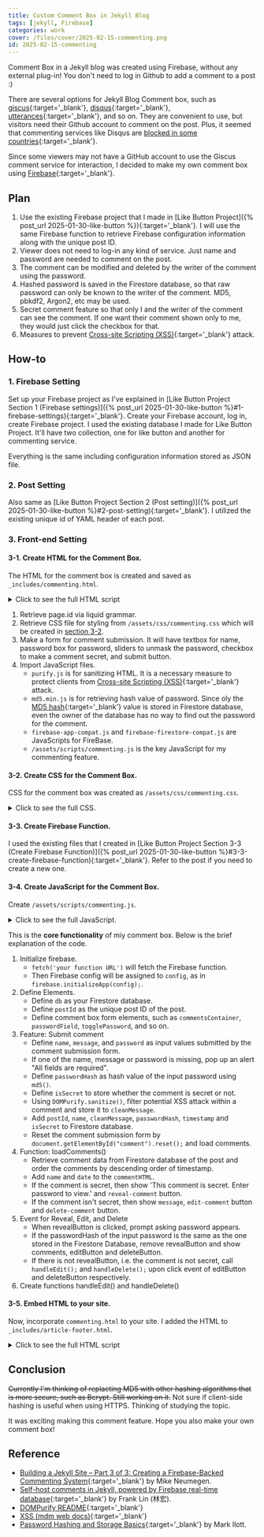 ```yaml
---
title: Custom Comment Box in Jekyll Blog
tags: [jekyll, Firebase]
categories: work
cover: /files/cover/2025-02-15-commenting.png
id: 2025-02-15-commenting
---
```


Comment Box in a Jekyll blog was created using Firebase, without any external plug-in! You don't need to log in Github to add a comment to a post :)
<!--more-->

There are several options for Jekyll Blog Comment box, such as [giscus](https://giscus.app/){:target='_blank'}, [disqus](https://disqus.com/){:target='_blank'}, [utterances](https://utteranc.es/){:target='_blank'}, and so on. They are convenient to use, but visitors need their Github account to comment on the post. Plus, it seemed that commenting services like Disqus are [blocked in some countries](https://www.geeksforgeeks.org/websites-blocked-in-china/){:target='_blank'}.

Since some viewers may not have a GitHub account to use the Giscus comment service for interaction, I decided to make my own comment box using [Firebase](https://firebase.google.com/){:target='_blank'}.

## Plan

1. Use the existing Firebase project that I made in [Like Button Project]({% post_url 2025-01-30-like-button %}){:target='_blank'}. I will use the same Firebase function to retrieve Firebase configuration information along with the unique post ID.
2. Viewer does not need to log-in any kind of service. Just name and password are needed to comment on the post.
3. The comment can be modified and deleted by the writer of the comment using the password.
4. Hashed password is saved in the Firestore database, so that raw password can only be known to the writer of the comment. MD5, pbkdf2, Argon2, etc may be used.
5. Secret comment feature so that only I and the writer of the comment can see the comment. If one want their comment shown only to me, they would just click the checkbox for that.
6. Measures to prevent [Cross-site Scripting (XSS)](https://developer.mozilla.org/en-US/docs/Web/Security/Attacks/XSS){:target='_blank'} attack. 

## How-to

### 1. Firebase Setting

Set up your Firebase project as I've explained in [Like Button Project Section 1 (Firebase settings)]({% post_url 2025-01-30-like-button %}#1-firebase-settings){:target='_blank'}. Create your Firebase account, log in, create Firebase project. 
I used the existing database I made for Like Button Project. It'll have two collection, one for like button and another for commenting service.

Everything is the same including configuration information stored as JSON file.

### 2. Post Setting

Also same as [Like Button Project Section 2 (Post setting)]({% post_url 2025-01-30-like-button %}#2-post-setting){:target='_blank'}. I utilized the existing unique id of YAML header of each post.

### 3. Front-end Setting

#### 3-1. Create HTML for the Comment Box.

The HTML for the comment box is created and saved as `_includes/commenting.html`.

<details>
<summary>Click to see the full HTML script</summary>

{% highlight html %}
    {% raw %}
<div id="post-data" data-post-id="{{ page.id }}"></div>

<link rel="stylesheet" href="/assets/css/commenting.css">

<form id="comment">
    <div class="input-row">
        <input type="text" id="name" placeholder="Name (필명)">
        <input type="password" id="password" placeholder="Password (비밀번호)">
        <label class="switch">
            <input type="checkbox" id="toggle-password">
            <span class="slider round"></span>
        </label>
        <!-- <label><input type="checkbox" id="toggle-password">Show</label> -->
    </div>
    <textarea id="message" placeholder="Please enter your message. 독자 여러분의 댓글은 큰 힘이 됩니다!&#10;댓글달기 귀찮다면 하트라도 눌러주세요 ^0^ "></textarea>
    <!-- <label for="secret-comment"> (체크박스를 이용한 비밀글 기능; 자물쇠 버튼으로 대체.)
        <input type="checkbox" id="secret-comment"> Secret Comment
    </label> -->
    

    <div class="secret-row">
        <div style="display: flex; align-items: center; gap: 10px;">
        <button type="button" class="lock-button" id="secret-toggle">
            <svg class="lock-icon" id="lock-icon" viewBox="0 0 24 24" fill="none" stroke="currentColor" stroke-width="2">
                <rect x="3" y="11" width="18" height="11" rx="2" ry="2"></rect>
                <circle cx="12" cy="16" r="1"></circle>
                <path d="M7 11V7a5 5 0 0 1 10 0v4"></path>
            </svg>
        </button>
        <span class="secret-message" id="secret-message" style="display: none;">
            Secret message (비밀댓글). 작성자와 관리자만 볼 수 있어요.
        </span>
        </div>
        <input type="submit" value="Post Comment">
    </div>
</form>

<div id="comments-container">
</div>

<script src="https://unpkg.com/dompurify@1.0.8/dist/purify.js"></script> <!--For Sanitizing HTML-->
<script src="https://unpkg.com/blueimp-md5@2.3.0/js/md5.min.js"></script> <!--For MD5 Hash Function for password-->
<script src="https://unpkg.com/showdown/dist/showdown.min.js"></script> <!--For markdown to HTML rendering-->
<script src="https://www.gstatic.com/firebasejs/11.2.0/firebase-app-compat.js"></script>
<script src="https://www.gstatic.com/firebasejs/11.2.0/firebase-firestore-compat.js"></script>
<script type="module" src="/assets/scripts/commenting.js"></script>  <!--/scripts/customJS/fireBase.js-->
{% endraw %}
{% endhighlight %}
</details>

1. Retrieve page.id via liquid grammar.
2. Retrieve CSS file for styling from `/assets/css/commenting.css` which will be created in [section 3-2](#3-2-create-css-for-the-comment-box).
3. Make a form for comment submission. It will have textbox for name, password box for password, sliders to unmask the password, checkbox to make a comment secret, and submit button.
4. Import JavaScript files. 
    - `purify.js` is for sanitizing HTML. It is a necessary measure to protect clients from [Cross-site Scripting (XSS)](https://developer.mozilla.org/en-US/docs/Web/Security/Attacks/XSS){:target='_blank'} attack. 
    - `md5.min.js` is for retrieving hash value of password. Since oly the [MD5 hash](https://en.wikipedia.org/wiki/MD5){:target='_blank'} value is stored in Firestore database, even the owner of the database has no way to find out the password for the comment.
    - `firebase-app-compat.js` and `firebase-firestore-compat.js` are JavaScripts for FireBase.
    - `/assets/scripts/commenting.js` is the key JavaScript for my commenting feature.


#### 3-2. Create CSS for the Comment Box.

CSS for the comment box was created as `/assets/css/commenting.css`.

<details>
<summary>Click to see the full CSS.</summary>

{% highlight css %}
/* ====== Form Styles ====== */
form {
  border: 2px solid black;
  border-radius: 12px;
  padding: 15px;
  width: 80%; /*500px*/
  background: white;
  display: flex;
  flex-direction: column;
  gap: 10px;
  box-shadow: 3px 3px 10px rgba(0, 0, 0, 0.1);
}

/* Input Row: Name & Password */
.input-row {
  display: flex;
  justify-content: space-between;
  align-items: left;
}

.input-row input {
  width: 40%;
  padding: 5px;
  font-style: italic;
  border: 1px solid black;
  border-radius: 8px;
}

/* Password Toggle Checkbox */
.input-row label {
  font-size: 14px;
  cursor: pointer;
}

/* Message Textarea */
textarea {
  width: 100%;
  height: 100px;
  padding: 8px;
  font-style: italic;
  border: 1px solid black;
  border-radius: 8px;
  resize: none;
}

/* Submit Button */
input[type="submit"] {
  align-self: flex-start;
  padding: 8px 12px;
  border: 1px solid black;
  border-radius: 8px;
  background-color: white;
  cursor: pointer;
  font-weight: bold;
  transition: 0.3s;
}

input[type="submit"]:hover {
  background-color: black;
  color: white;
}
  
/* Toggle Switch Styles */
.switch {
    position: relative;
    display: inline-block;
    width: 60px;
    height: 34px;
}

.switch input { 
    opacity: 0;
    width: 0;
    height: 0;
}

.slider {
    position: absolute;
    cursor: pointer;
    top: 0;
    left: 0;
    right: 0;
    bottom: 0;
    background-color: #ccc;
    -webkit-transition: .4s;
    transition: .4s;
    border-radius: 24px;
}

.slider:before {
    position: absolute;
    content: "";
    height: 26px;
    width: 26px;
    left: 4px;
    bottom: 4px;
    background-color: white;
    -webkit-transition: .4s;
    transition: .4s;
    border-radius: 50%;
}

input:checked + .slider {
    background-color: #2196F3;
}

input:focus + .slider {
    box-shadow: 0 0 1px #2196F3;
}

input:checked + .slider:before {
    -webkit-transform: translateX(26px);
    -ms-transform: translateX(26px);
    transform: translateX(26px);
}

/* Secret Comment Row */
.secret-row {
    display: flex;
    justify-content: space-between;
    align-items: center;
    gap: 10px;
}

.lock-button {
    background: none;
    border: none;
    cursor: pointer;
    padding: 5px;
    transition: transform 0.2s;
}

.lock-button:hover {
    transform: scale(1.1);
}

.lock-icon {
    width: 24px;
    height: 24px;
    transition: all 0.3s;
}

.secret-message {
    font-size: 12px;
    color: #666;
    font-style: italic;
    margin-left: 5px;
}

/* ====== Comment Section ====== */
#comments-container {
  width: 80%;
  margin-top: 20px;
}

/* Individual Comment */
.comment {
  border: 1px solid black;
  border-radius: 12px;
  background: white;
  padding: 10px;
  margin-bottom: 10px;
  box-shadow: 2px 2px 5px rgba(0, 0, 0, 0.1);
  width: fit-content;
  min-width: 200px; /*버튼 들어갈 공간 Space for Button*/
  max-width: 80%; 
}

.comment-meta {
  font-size: 14px;
  color: #666;
}

.comment-message {
  margin-top: 5px;
  margin-bottom: 5px;
  padding: 5px;
  border-radius: 5px;
  background: #f4f4f4;
  word-wrap: break-word; /* 긴 단어 줄바꿈 */
  overflow-wrap: break-word;
}

/* Markdown Styling */
.comment-message h1,
.comment-message h2,
.comment-message h3 {
margin-top: 10px;
font-weight: bold;
}

.comment-message code {
background: #f4f4f4;
padding: 2px 5px;
border-radius: 3px;
font-family: monospace;
}

.comment-message pre {
  background: #eee;
  padding: 10px;
  border-radius: 5px;
  overflow-x: auto;
}

.comment-message blockquote {
  border-left: 4px solid #3487FF;
  padding-left: 10px;
  color: #555;
  font-style: italic;
}

/* Edit & Delete Buttons */
.comment button {
  padding: 5px 10px;
  border: none;
  border-radius: 6px;
  cursor: pointer;
  font-size: 14px;
  transition: 0.3s;
  margin-right: 5px;
  white-space: nowrap;
}

.comment .reveal-comment {
  background-color: #AA71F5;
  color: white;
}

.comment .reveal-comment:hover {
  background-color: #7C53B3;
}

.comment .edit-comment {
  background-color: #ffcc00;
}

.comment .edit-comment:hover {
  background-color: #e6b800;
}

.comment .delete-comment {
  background-color: #ff4d4d;
  color: white;
}

.comment .delete-comment:hover {
  background-color: #cc0000;
}

/* ====== Responsive Design ====== */
@media (max-width: 550px) {
  form, #comments-container {
    width: 100%;
  }

  .input-row {
    flex-direction: column;
    gap: 5px;
  }

  .input-row input {
    width: 100%;
  }

  input[type="submit"] {
    width: 100%;
  }
}
  
/*===Admin Comment Styling===*/
.comment.admin-comment {
  background: #F1F8FF !important;
  margin-left: auto; /* 오른쪽 정렬 */
  margin-right: 0; 
  border: 2px solid #4169E1; 
  box-shadow: 3px 3px 10px rgba(65, 105, 225, 0.2); 
  width: fit-content;
  min-width: 200px;
  max-width: 80%;
}


/* Meta info style of Admin Comment (관리자 댓글의 메타 정보 스타일) */
.comment.admin-comment .comment-meta {
  color: #4169E1; /* 파란색 텍스트 */
  font-weight: bold;
}

/* Messeage box of Admin Comment (관리자 댓글의 메시지 박스) */
.comment.admin-comment .comment-message {
  background: #BCD7FF; 
  border: 1px solid #B0C4DE; /* 연한 파란 테두리 */
}


/* Responsive Design (반응형 디자인에서도 관리자 댓글 오른쪽 정렬 유지) */
@media (max-width: 550px) {
    .comment.admin-comment {
        max-width: 95%;
        margin-left: 5%;
    }
}
{% endhighlight %}
</details>

#### 3-3. Create Firebase Function.

I used the existing files that I created in [Like Button Project Section 3-3 (Create Firebase Function)]({% post_url 2025-01-30-like-button %}#3-3-create-firebase-function){:target='_blank'}. Refer to the post if you need to create a new one.

#### 3-4. Create JavaScript for the Comment Box.

Create `/assets/scripts/commenting.js`.

<details>
<summary>Click to see the full JavaScript.</summary>

{% highlight javascript %}
// Import the functions you need from the SDKs you need
import { initializeApp } from "https://www.gstatic.com/firebasejs/11.3.1/firebase-app.js";

// Admin Password Hash
const ADMIN_PASSWORD_HASH = "MD5 hashed admin password" //put md5 hash of admin password here

fetch('https://us-central1-like-button-88f77.cloudfunctions.net/getFirebaseConfig') 
  .then(response => response.json()) 
  .then(config => {
    firebase.initializeApp(config);
    const db = firebase.firestore(firebase.app(), "commenting");
        // console.log("Firebase initialized, Firestore instance:", db); // for debugging
    
    // Get post ID
    const postId = document.getElementById("post-data").dataset.postId;

    // Get comments container from HTML
    const commentsContainer = document.getElementById("comments-container");

    // Password Visibility Toggle
    const passwordField = document.getElementById("password");
    const togglePassword = document.getElementById("toggle-password");

    togglePassword.addEventListener("change", () => {
        passwordField.type = togglePassword.checked ? "text" : "password";
    });

    // Secret Comment Toggle Feature
    let isSecret = false;
    const secretToggle = document.getElementById("secret-toggle");
    const lockIcon = document.getElementById("lock-icon");
    const secretMessage = document.getElementById("secret-message");

        //const isSecret = document.getElementById("secret-comment").checked; // old: secret comment state using checkbox

    secretToggle.addEventListener("click", async (e) => {
        isSecret = !isSecret;
        if (isSecret) {
            // Change to locked (red) icon
            lockIcon.innerHTML = `
                <rect x="3" y="11" width="18" height="11" rx="2" ry="2" fill="#ff4444"></rect>
                <circle cx="12" cy="16" r="1" fill="white"></circle>
                <path d="M7 11V7a5 5 0 0 1 10 0v4" stroke="#ff4444"></path>
            `;
            lockIcon.style.color = '#ff4444';
            secretMessage.style.display = 'inline';
        } else {
            // Change to unlocked (default) icon
            lockIcon.innerHTML = `
                <rect x="3" y="11" width="18" height="11" rx="2" ry="2"></rect>
                <circle cx="12" cy="16" r="1"></circle>
                <path d="M7 11V7a5 5 0 0 1 10 0v4"></path>
            `;
            lockIcon.style.color = 'currentColor';
            secretMessage.style.display = 'none';
        }
    });

    // Submit comment
    document.getElementById("comment").addEventListener("submit", async (e) => {
        e.preventDefault();
    
        const name = document.getElementById("name").value.trim();
        //const email = document.getElementById("email").value.trim();
        const message = document.getElementById("message").value.trim();
        const password = document.getElementById("password").value.trim();
        
        if (!name || !message || !password) {
        alert("All fields are required! 이름, 비밀번호, 댓글이 모두 있어야 합니다.");
        return;
        }
    
        const passwordHash = md5(password);

        try{
            // Sanitize the message before saving to Firestore
            const cleanMessage = DOMPurify.sanitize(message);
            await db.collection("comments").add({
                postId,
                name,
                //email,
                message: cleanMessage,
                passwordHash,
                timestamp: firebase.firestore.FieldValue.serverTimestamp(),
                isSecret
            });
            alert("Comment posted! 댓글이 등록되었습니다!");
        } catch (error) {
            console.error("Error adding comment:", error);
            alert("An error occurred while posting your comment. Please try again later.");
        }
        
        document.getElementById("comment").reset();
        loadComments();     
    });

    // Function: Valid Password Checker
    function isValidPassword(inputPasswordHash, commentPasswordHash) {
        return inputPasswordHash === commentPasswordHash || inputPasswordHash === ADMIN_PASSWORD_HASH;
    }

    // Function: Admin Comment Checker
    function isAdminComment(passwordHash) {
        return passwordHash === ADMIN_PASSWORD_HASH;
    }

    // Function: Load comments
    async function loadComments() {
        commentsContainer.innerHTML = "";
    
        const querySnapshot = await db.collection("comments")
        .where("postId", "==", postId)
        .get();
        
        // Align Posts on the Client Side
        const comments = [];
        querySnapshot.forEach((doc) => {
            comments.push({ id: doc.id, ...doc.data()});
        });

        // Align by Ascending Order
        comments.sort((a, b) => {
        if (!a.timestamp) return 1;
        if (!b.timestamp) return -1;
        return a.timestamp.toMillis() - b.timestamp.toMillis();
        });

        // Exhibits aligned comments (정렬된 댓글들을 화면에 표시)
        comments.forEach((comment) => {
            const { name, message, timestamp, isSecret, passwordHash } = comment;
            const date = timestamp ? timestamp.toDate().toLocaleString() : "Just now";
            
            // isAdmin determined. Displayed name with icons defined as displayName.
            const isAdmin = isAdminComment(passwordHash);
            const adminIconSymbol = isAdmin ? "👑 " : "";
            const displayName = `${adminIconSymbol}${name}`;

            // Add admin-comment class if isAdmin (관리자 댓글인 경우 admin-comment 클래스 추가)
            const adminClass = isAdmin ? ' admin-comment' : '';

            // Show comment meta-info and contents
            let commentHTML = `
                <div class="comment${adminClass}" data-id="${comment.id}">
                    <p class="comment-meta"><strong>${displayName}</strong> - <small>${date}</small></p>
            `;

            if (isSecret) {
                commentHTML += `
                    <div class="comment-message">(🔒 This is a secret comment. 비밀글입니다.)</div>
                    <button class="reveal-comment">Reveal (보기)</button> 
                </div>
                `;
            } else {
                commentHTML += `
                    <div class="comment-message">${message}</div>
                    <button class="edit-comment">Edit (수정)</button>
                    <button class="delete-comment">Delete (삭제)</button>
                </div>
                `;
            }

            commentsContainer.innerHTML += commentHTML;
    });
    }
        
    // Function: Edit Comment
    async function handleEdit(e) {
        const commentDiv = e.target.closest(".comment");
        const commentId = commentDiv.dataset.id;
        const newMessage = prompt("Enter new message. 새로운 글을 입력하세요.");
    
        if (!newMessage) return;

        const commentRef = db.collection("comments").doc(commentId);
        const commentDoc = await commentRef.get();
    
        if (!commentDoc.exists) { 
            alert("Comment doesn't exist. 존재하지 않는 댓글입니다.");
            return;
        }

        // Check if the comment is secret
        if (commentDoc.data().isSecret) {
            const cleanNewMessage = DOMPurify.sanitize(newMessage);
            await commentRef.update({ message: cleanNewMessage });
            loadComments();
            return;
        } else {

        const password = prompt("Enter your password. 비밀번호를 입력하세요.");
        if (!password) return;

        const passwordHash = md5(password);

        if (!isValidPassword(passwordHash, commentDoc.data().passwordHash)) {  
            alert("Incorrect Password. 비밀번호가 잘못되었습니다.");
            return;
            }
        
        const cleanNewMessage = DOMPurify.sanitize(newMessage);
        await commentRef.update({ message: cleanNewMessage });
        alert("Comment changed! 댓글이 수정되었습니다!");
        loadComments(); 
        }
    }
    
    // Function: Delete Comment
    async function handleDelete(e) {
        const commentDiv = e.target.closest(".comment");
        const commentId = commentDiv.dataset.id;
    
        const password = prompt("Enter your password to delete.\n댓글을 삭제하려면 비밀번호를 입력하세요");
        if (!password) return;
    
        const passwordHash = md5(password);  
    
        const commentRef = db.collection("comments").doc(commentId);
        const commentDoc = await commentRef.get();
    
        if (!commentDoc.exists) { 
            alert("Comment doesn't exist. 존재하지 않는 댓글입니다.");
            return;
        }

        if (!isValidPassword(passwordHash, commentDoc.data().passwordHash)) {
            alert("Incorrect Password! 잘못된 비밀번호입니다!");
            return;
        }
    
        if (confirm("Are you sure you want to delete this comment?\n정말로 댓글을 삭제하시겠습니까?")) {
            await commentRef.delete();
            alert("Comment deleted! 댓글이 삭제되었습니다!");
            loadComments();
        }
    }

    // Event Delegation for Reveal, Edit, and Delete
    commentsContainer.addEventListener("click", async (e) => {
        if (e.target.classList.contains("reveal-comment")) {
            const commentDiv = e.target.closest(".comment");
            const commentId = commentDiv.dataset.id;
            const revealButton = e.target; // The clicked element IS the button

            //console.log("reveal-button is clicked"); // For Debugging

            const password = prompt("Enter your password. 비밀번호를 입력하세요.");
            if (!password) return;

            const passwordHash = md5(password);
            const commentRef = db.collection("comments").doc(commentId);
            const commentDoc = await commentRef.get();

            if (!commentDoc.exists || !isValidPassword(passwordHash, commentDoc.data().passwordHash)) {
                alert("Incorrect Password! 잘못된 비밀번호입니다!");
                return;
            }

            const messageDiv = commentDiv.querySelector(".comment-message");

            if (messageDiv) {
                messageDiv.textContent = commentDoc.data().message; // Access message from the document data
                revealButton.remove();

                const editButton = document.createElement('button');
                editButton.className = 'edit-comment';
                editButton.textContent = 'Edit (수정)';
                /* editButton.addEventListener('click', handleEdit); */

                const deleteButton = document.createElement('button');
                deleteButton.className = 'delete-comment';
                deleteButton.textContent = 'Delete (삭제)';
                /* deleteButton.addEventListener('click', handleDelete); */
                
                commentDiv.appendChild(editButton);
                commentDiv.appendChild(deleteButton); 
            } 
        } else if (e.target.classList.contains("edit-comment")) {
            handleEdit(e); // Call handleEdit
        } else if (e.target.classList.contains("delete-comment")) {
            handleDelete(e); // Call handleDelete
        } 
    });
    
    // Load comments when the page loads
    //document.addEventListener("DOMContentLoaded", loadComments);
    loadComments();


        
    // ... etc
  })
  .catch(error => {
    console.error('Error fetching Firebase config:', error);
  });
{% endhighlight %}
</details>

This is the **core functionality** of miy comment box. Below is the brief explanation of the code.

1. Initialize firebase.
    - `fetch('your function URL')` will fetch the Firebase function.
    - Then Firebase config will be assigned to `config`, as in `firebase.initializeApp(config);`.
2. Define Elements.
    - Define `db` as your Firestore database.
    - Define `postId` as the unique post ID of the post.
    - Define comment box form elements, such as `commentsContainer`, `passwordField`, `togglePassword`, and so on.
3. Feature: Submit comment
    - Define `name`, `message`, and `password` as input values submitted by the comment submission form.
    - If one of the name, message or password is missing, pop up an alert "All fields are required".
    - Define `passwordHash` as hash value of the input password using `md5()`.
    - Define `isSecret` to store whether the comment is secret or not.
    - Using `DOMPurify.sanitize()`, filter potential XSS attack within a comment and store it to `cleanMessage`.
    - Add `postId`, `name`, `cleanMessage`, `passwordHash`, `timestamp` and `isSecret` to Firestore database. 
    - Reset the comment submission form by `document.getElementById("comment").reset();` and load comments.
4. Function: loadComments()
    - Retrieve comment data from Firestore database of the post and order the comments by descending order of timestamp.
    - Add `name` and `date` to the `commentHTML`.
    - If the comment is secret, then show 'This comment is secret. Enter password to view.' and `reveal-comment` button.
    - If the comment isn't secret, then show `message`, `edit-comment` button and `delete-comment` button.
5. Event for Reveal, Edit, and Delete
    - When revealButton is clicked, prompt asking password appears. 
    - If the passwordHash of the input password is the same as the one stored in the Firestore Database, remove revealButton and show comments, editButton and deleteButton.
    - If  there is not revealButton, i.e. the comment is not secret, call `handleEdit();` and `handleDelete();` upon click event of editButton and deleteButton respectively.
6. Create functions handleEdit() and handleDelete()

#### 3-5. Embed HTML to your site.

Now, incorporate `commenting.html` to your site. I added the HTML to `_includes/article-footer.html`.

<details>
<summary> Click to see the full HTML script</summary>
{% highlight html %}
{% raw %}
<!----Commenting-->
{%- if page.comment -%}
<!--Comment Using Firebase-->
<div class="commenting"> {% include commenting.html %} </div>
{%- endif -%}
{% endraw %}
{% endhighlight %}
</details>

## Conclusion

~~Currently I'm thinking of replacting MD5 with other hashing algorithms that is more secure, such as Bcrypt. Still working on it.~~ Not sure if client-side hashing is useful when using HTTPS. Thinking of studying the topic.

It was exciting making this comment feature. Hope you also make your own comment box!

## Reference

- [Building a Jekyll Site – Part 3 of 3: Creating a Firebase-Backed Commenting System]( https://css-tricks.com/building-a-jekyll-site-part-3-of-3/){:target='_blank'} by Mike Neumegen.
- [Self-host comments in Jekyll, powered by Firebase real-time database](https://frankindev.com/2017/03/25/self-host-comments-in-jekyll-using-firebase-database/){:target='_blank'} by Frank Lin (林宏).
- [DOMPurify README](https://github.com/cure53/DOMPurify){:target='_blank'}
- [XSS (mdm web docs)](https://developer.mozilla.org/en-US/docs/Web/Security/Attacks/XSS){:target='_blank'}
- [Password Hashing and Storage Basics](https://markilott.medium.com/password-storage-basics-2aa9e1586f98){:target='_blank'} by Mark Ilott.